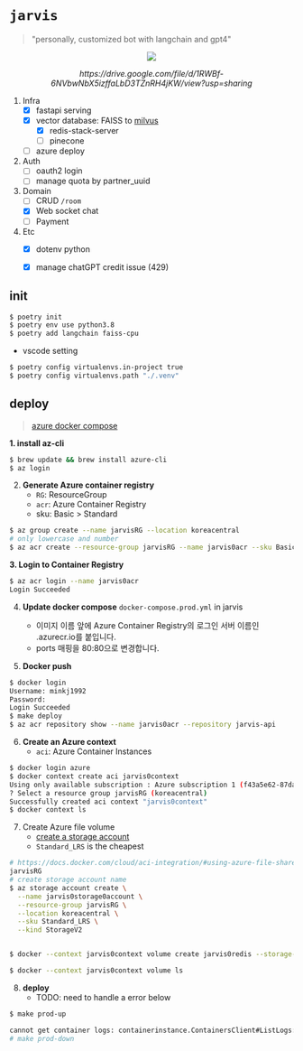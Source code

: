 # `jarvis`

> "personally, customized bot with langchain and gpt4"

<div align='center'>

![](https://user-images.githubusercontent.com/37536298/234824459-1e6f26f0-3b3b-462c-bb86-875f66879612.png)
<p><em>https://drive.google.com/file/d/1RWBf-6NVbwNbX5izffaLbD3TZnRH4jKW/view?usp=sharing</em></p>

</div>

1. Infra
    - [x] fastapi serving
    - [x] vector database: FAISS to [milvus](https://milvus.io/)
        - [x] redis-stack-server
        - [ ] pinecone
    - [ ] azure deploy
2. Auth
    - [ ] oauth2 login
    - [ ] manage quota by partner_uuid
3. Domain
    - [ ] CRUD `/room`
    - [x] Web socket chat
    - [ ] Payment
4. Etc
    - [x] dotenv python
    - [x] manage chatGPT credit issue (429)


## init

```sh
$ poetry init
$ poetry env use python3.8
$ poetry add langchain faiss-cpu
```

- vscode setting

```sh
$ poetry config virtualenvs.in-project true
$ poetry config virtualenvs.path "./.venv"
```

## deploy
> [azure docker compose](https://learn.microsoft.com/ko-kr/azure/container-instances/tutorial-docker-compose)

**1. install az-cli**
```sh
$ brew update && brew install azure-cli
$ az login
```

2. **Generate Azure container registry**
    - `RG`: ResourceGroup
    - `acr`: Azure Container Registry
    - sku: Basic > Standard

```sh
$ az group create --name jarvisRG --location koreacentral
# only lowercase and number
$ az acr create --resource-group jarvisRG --name jarvis0acr --sku Basic
```

**3. Login to Container Registry**

```sh
$ az acr login --name jarvis0acr
Login Succeeded
```

4. **Update docker compose** `docker-compose.prod.yml` in jarvis
    - 이미지 이름 앞에 Azure Container Registry의 로그인 서버 이름인 <acrName>.azurecr.io를 붙입니다.
    - ports 매핑을 80:80으로 변경합니다.


5. **Docker push**
```sh
$ docker login
Username: minkj1992
Password: 
Login Succeeded
$ make deploy
$ az acr repository show --name jarvis0acr --repository jarvis-api
```

6. **Create an Azure context**
    - `aci`: Azure Container Instances

```sh
$ docker login azure
$ docker context create aci jarvis0context
Using only available subscription : Azure subscription 1 (f43a5e62-87da-4e9a-80db-3a94b3ab72fc)
? Select a resource group jarvisRG (koreacentral)
Successfully created aci context "jarvis0context"
$ docker context ls
```

7. Create Azure file volume
    - [create a storage account](https://learn.microsoft.com/en-us/azure/storage/common/storage-account-create?tabs=azure-portal)
    - `Standard_LRS` is the cheapest

```sh
# https://docs.docker.com/cloud/aci-integration/#using-azure-file-share-as-volumes-in-aci-containers
jarvisRG
# create storage account name
$ az storage account create \
  --name jarvis0storage0account \
  --resource-group jarvisRG \
  --location koreacentral \
  --sku Standard_LRS \
  --kind StorageV2


$ docker --context jarvis0context volume create jarvis0redis --storage-account jarvis0storage0account

$ docker --context jarvis0context volume ls
```

8. **deploy**
    - TODO: need to handle a error below

```sh
$ make prod-up

cannot get container logs: containerinstance.ContainersClient#ListLogs: Failure responding to request: StatusCode=404 -- Original Error: autorest/azure: Service returned an error. Status=404 Code="ResourceNotFound" Message="The Resource 'Microsoft.ContainerInstance/containerGroups/jarvis0api' under resource group 'jarvisRG' was not found. For more details please go to https://aka.ms/ARMResourceNotFoundFix"
# make prod-down
```

